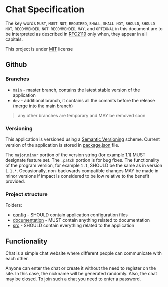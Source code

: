 # Chat Specification

The key words `MUST`, `MUST NOT`, `REQUIRED`, `SHALL`, `SHALL NOT`, `SHOULD`, `SHOULD NOT`, `RECOMMENDED`,
`NOT RECOMMENDED`, `MAY`, and `OPTIONAL` in this document are to be interpreted as described in
[RFC2119](https://tools.ietf.org/html/rfc2119) only when, they appear in all capitals.

This project is under [MIT](../LICENSE) license

## Github
### Branches
- `main` - master branch, contains the latest stable version of the application
- `dev` - additional branch, it contains all the commits before the release (merge into the main branch)
> any other branches are temporary and MAY be removed soon

### Versioning
This application is versioned using a [Semantic Versioning](https://semver.org/) scheme.
Current version of the application is stored in [package.json](../package.json) file.

The `major`.`minor` portion of the version string (for example 1.1) MUST designate feature set.
The `.patch` portion is for bug fixes.
The functionality of the program version, for example `1.1`, SHOULD be the same as in version `1.1.*`.
Occasionally, non-backwards compatible changes MAY be made in minor versions if impact is considered to be
low relative to the benefit provided.

### Project structure

Folders:
- [config](../config) - SHOULD contain application configuration files
- [documentation](../documentation) - MUST contain anything related to documentation
- [src](../src) - SHOULD contain everything related to the application

## Functionality
Chat is a simple chat website where different people can
communicate with each other.

Anyone can enter the chat or create it without the need to register on the site. 
In this case, the nickname will be generated randomly. Also, the chat may be closed. 
To join such a chat you need to enter a password.
